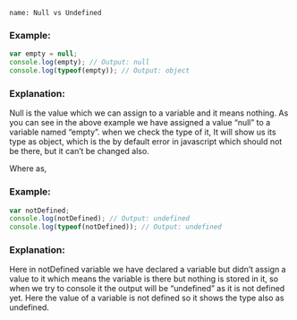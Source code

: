 ```ngMeta
name: Null vs Undefined
```


### Example:

```javascript
var empty = null;
console.log(empty); // Output: null
console.log(typeof(empty)); // Output: object
```

### Explanation:

Null is the value which we can assign to a variable and it means nothing. As you can see in the above example we have assigned a value “null” to a variable named “empty”. when we check the type of it, It will show us its type as object, which is the by default error in javascript which should not be there, but it can’t be changed also. 


Where as,

### Example:

```javascript
var notDefined;
console.log(notDefined); // Output: undefined
console.log(typeof(notDefined)); // Output: undefined
```

### Explanation:

Here in notDefined variable we have declared a variable but didn’t assign a value to it which means the variable is there but nothing is stored in it, so when we try to console it the output will be “undefined” as it is not defined yet. Here the value of a variable is not defined so it shows the type also as undefined.
